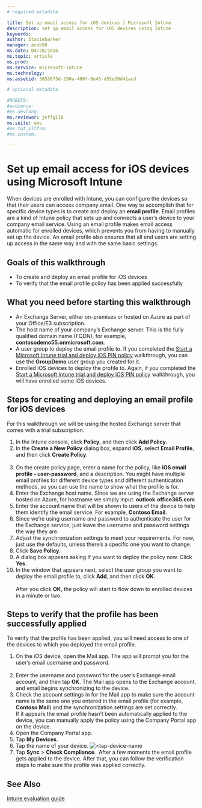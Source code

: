 ```yaml
---
# required metadata

title: Set up email access for iOS devices | Microsoft Intune
description: set up email access for iOS devices using Intune
keywords:
author: Staciebarker
manager: arob98
ms.date: 04/28/2016
ms.topic: article
ms.prod:
ms.service: microsoft-intune
ms.technology:
ms.assetid: 3853673d-290a-400f-8e45-d55e39d42acd

# optional metadata

#ROBOTS:
#audience:
#ms.devlang:
ms.reviewer: jeffgilb
ms.suite: ems
#ms.tgt_pltfrm:
#ms.custom:

---
```


# Set up email access for iOS devices using Microsoft Intune
When devices are enrolled with Intune, you can configure the devices so that their users can access company email. One way to accomplish that for specific device types is to create and deploy an **email profile**. Email profiles are a kind of Intune policy that sets up and connects a user’s device to your company email service.
Using an email profile makes email access automatic for enrolled devices, which prevents you from having to manually set up the device. An email profile also ensures that all end users are setting up access in the same way and with the same basic settings.

## Goals of this walkthrough

- To create and deploy an email profile for iOS devices
- To verify that the email profile policy has been applied successfully

## What you need before starting this walkthrough

- An Exchange Server, either on-premises or hosted on Azure as part of your Office/E3 subscription.
- The host name of your company’s Exchange server. This is the fully qualified domain name (FQDN), for example, **contosodemo55.onmicrosoft.com**.
- A user group to deploy the email profile to. If you completed the [Start a Microsoft Intune trial and deploy iOS PIN policy](start-a-microsoft-intune-trial-and-deploy-ios-pin-policy.md) walkthrough, you can use the **GroupDemo** user group you created for it.
- Enrolled iOS devices to deploy the profile to. Again, if you completed the [Start a Microsoft Intune trial and deploy iOS PIN policy](start-a-microsoft-intune-trial-and-deploy-ios-pin-policy.md) walkthrough, you will have enrolled some iOS devices.

## Steps for creating and deploying an email profile for iOS devices

For this walkthrough we will be using the hosted Exchange server that comes with a trial subscription.
1. In the Intune console, click **Policy**, and then click **Add Policy**.
![<add-policy>](./media/Email-Walkthrough/Email-Walkthrough-1.png)
2. In the **Create a New Policy** dialog box, expand **iOS**, select **Email Profile**, and then click **Create Policy**.  
![<ios-email-profile-policy>](./media/Email-Walkthrough/Email-Walkthrough-2.png)
3. On the create policy page, enter a name for the policy, like **iOS email profile - user-password**, and a description. You might have multiple email profiles for different device types and different authentication methods, so you can use the name to show what the profile is for.
4. Enter the Exchange host name. Since we are using the Exchange server hosted on Azure, for hostname we simply input: **outlook.office365.com**
![<add-exchange-host-name>](./media/Email-Walkthrough/Email-Walkthrough-3.png)
5. Enter the account name that will be shown to users of the device to help them identify the email service. For example, **Contoso Email**.
6. Since we’re using username and password to authenticate the user for the Exchange service, just leave the username and password settings the way they are.
7. Adjust the synchronization settings to meet your requirements. For now, just use the defaults, unless there’s a specific one you want to change.  
8. Click **Save Policy**.
9. A dialog box appears asking if you want to deploy the policy now. Click **Yes**.
![<deploy-policy-now-dialog>](./media/Email-Walkthrough/Email-Walkthrough-4.png)
10. In the window that appears next, select the user group you want to deploy the email profile to, click **Add**, and then click **OK**.  
![<finish-add-policy>](./media/Email-Walkthrough/Email-Walkthrough-5.png)  
After you click **OK**, the policy will start to flow down to enrolled devices in a minute or two.

## Steps to verify that the profile has been successfully applied

To verify that the profile has been applied, you will need access to one of the devices to which you deployed the email profile.
1. On the iOS device, open the Mail app.
The app will prompt you for the user’s email username and password.  
![<verify-policy-add-password>](./media/Email-Walkthrough/Email-Walkthrough-6.png)
2. Enter the username and password for the user’s Exchange email account, and then tap **OK**.
 The Mail app opens to the Exchange account, and email begins synchronizing to the device.
![<exchange-account-opens>](./media/Email-Walkthrough/Email-Walkthrough-7.png)
3. Check the account settings in for the Mail app to make sure the account name is the same one you entered in the email profile (for example, **Contoso Mail**) and the synchronization settings are set correctly.
![<check-account-settings>](./media/Email-Walkthrough/Email-Walkthrough-8.png)
![<check-email-account-name>](./media/Email-Walkthrough/Email-Walkthrough-9.png)  
  If it appears the email profile hasn’t been automatically applied to the device, you can manually apply the policy using the Company Portal app on the device.
1. Open the Company Portal app.
2. Tap **My Devices**.
3. Tap the name of your device.
![<tap-device-name](./media/Email-Walkthrough/Email-Walkthrough-10.png)
4. Tap **Sync** > **Check Compliance**.
![<tap-sync-check-device>](./media/Email-Walkthrough/Email-Walkthrough-11.png)
After a few moments the email profile gets applied to the device. After that, you can follow the verification steps to make sure the profile was applied correctly.

## See Also
[Intune evaluation guide](get-started-with-a-30-day-trial-of-microsoft-intune.md)
